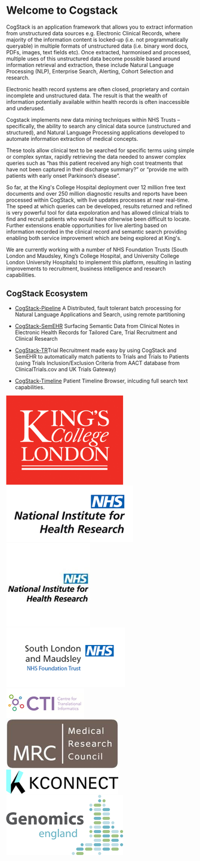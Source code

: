 Welcome to Cogstack
===================
CogStack is an application framework that allows you to extract information from unstructured data sources e.g. Electronic Clinical Records, where majority of the information content is locked-up (i.e. not programmatically queryable) in multiple formats of unstructured data (i.e. binary word docs, PDFs, images, text fields etc). Once extracted, harmonised and processed, multiple uses of this unstructured data become possible based around information retrieval and extraction, these include Natural Language Processing (NLP), Enterprise Search, Alerting, Cohort Selection and research.

Electronic health record systems are often closed, proprietary and contain incomplete and unstructured data. The result is that the wealth of information potentially available within health records is often inaccessible and underused.

Cogstack implements new data mining techniques within NHS Trusts – specifically, the ability to search any clinical data source (unstructured and structured), and Natural Language Processing applications developed to automate information extraction of medical concepts.

These tools allow clinical text to be searched for specific terms using simple or complex syntax, rapidly retrieving the data needed to answer complex queries such as “has this patient received any high cost treatments that have not been captured in their discharge summary?” or “provide me with patients with early onset Parkinson’s disease”.

So far, at the King's College Hospital deployment over 12 million free text documents and over 250 million diagnostic results and reports have been processed within CogStack, with live updates processes at near real-time. The speed at which queries can be developed, results returned and refined is very powerful tool for data expoloration and has allowed clinical trials to find and recruit patients who would have otherwise been difficult to locate. Further extensions enable opportunities for live alerting based on information recorded in the clinical record and semantic search providing enabling both service improvement which are being explored at King's.

We are currently working with a number of NHS Foundation Trusts (South London and Maudsley, King’s College Hospital, and University College London University Hospitals) to implement this platform, resulting in lasting improvements to recruitment, business intelligence and research capabilities.

CogStack Ecosystem
------------------

 * [CogStack-Pipeline](https://github.com/CogStack/cogstack) A Distributed, fault tolerant batch processing for Natural Language Applications and Search, using remote partitioning

 * [CogStack-SemEHR](https://github.com/CogStack/SemEHR) Surfacing Semantic Data from Clinical Notes in Electronic Health Records for Tailored Care, Trial Recruitment and Clinical Research
 
 * [CogStack-TR](https://github.com/CogStack/CogStack-TR)Trial Recruitment made easy by using CogStack and SemEHR to automatically match patients to Trials and Trials to Patients (using Trials Inclusion/Exclusion Criteria from AACT database from ClinicalTrials.cov and UK Trials Gateway)
 
 * [CogStack-Timeline](https://github.com/CogStack/patient-timeline) Patient Timeline Browser, inlcuding full search text capabilities.

![Cogstack Pipeline](fig/KCL_boxed_redcmyk_A4-002-3.gif) ![Cogstack Pipeline](fig/logo-nhs.png) ![Cogstack Pipeline](fig/dnmkjemkekmbnegf.png) ![Cogstack Pipeline](fig/chdabdkadmelbenn.png) ![Cogstack Pipeline](fig/cti-banner.jpg) ![Cogstack Pipeline](fig/igimnobhggalgaln.png) ![Cogstack Pipeline](fig/kmlbdnlfopmabpbk.png) ![Cogstack Pipeline](fig/bojpdbeeffipbedm.png)
